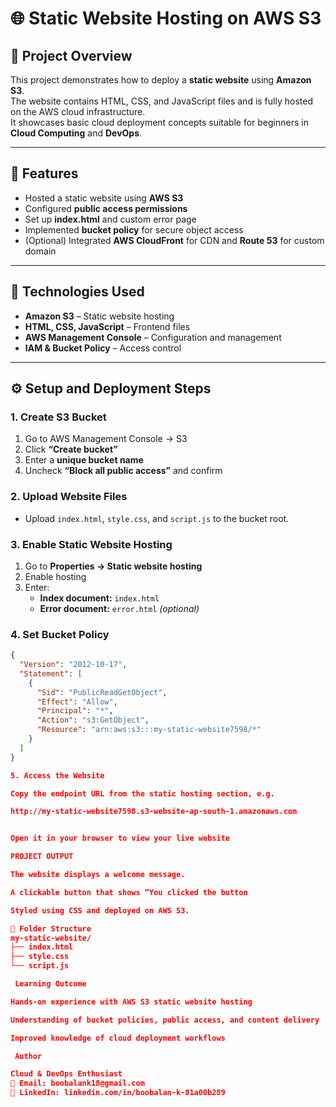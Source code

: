 # 🌐 Static Website Hosting on AWS S3

## 📖 Project Overview
This project demonstrates how to deploy a **static website** using **Amazon S3**.  
The website contains HTML, CSS, and JavaScript files and is fully hosted on the AWS cloud infrastructure.  
It showcases basic cloud deployment concepts suitable for beginners in **Cloud Computing** and **DevOps**.

---

## 🚀 Features
- Hosted a static website using **AWS S3**
- Configured **public access permissions**
- Set up **index.html** and custom error page
- Implemented **bucket policy** for secure object access
- (Optional) Integrated **AWS CloudFront** for CDN and **Route 53** for custom domain

---

## 🧰 Technologies Used
- **Amazon S3** – Static website hosting  
- **HTML, CSS, JavaScript** – Frontend files  
- **AWS Management Console** – Configuration and management  
- **IAM & Bucket Policy** – Access control  

---

## ⚙️ Setup and Deployment Steps

### 1. Create S3 Bucket
1. Go to AWS Management Console → S3  
2. Click **“Create bucket”**  
3. Enter a **unique bucket name**  
4. Uncheck **“Block all public access”** and confirm  

### 2. Upload Website Files
- Upload `index.html`, `style.css`, and `script.js` to the bucket root.

### 3. Enable Static Website Hosting
1. Go to **Properties → Static website hosting**  
2. Enable hosting  
3. Enter:  
   - **Index document:** `index.html`  
   - **Error document:** `error.html` *(optional)*

### 4. Set Bucket Policy
```json
{
  "Version": "2012-10-17",
  "Statement": [
    {
      "Sid": "PublicReadGetObject",
      "Effect": "Allow",
      "Principal": "*",
      "Action": "s3:GetObject",
      "Resource": "arn:aws:s3:::my-static-website7598/*"
    }
  ]
}

5. Access the Website

Copy the endpoint URL from the static hosting section, e.g.

http://my-static-website7598.s3-website-ap-south-1.amazonaws.com


Open it in your browser to view your live website 

PROJECT OUTPUT

The website displays a welcome message.

A clickable button that shows “You clicked the button

Styled using CSS and deployed on AWS S3.

🧩 Folder Structure
my-static-website/
├── index.html
├── style.css
└── script.js

 Learning Outcome

Hands-on experience with AWS S3 static website hosting

Understanding of bucket policies, public access, and content delivery

Improved knowledge of cloud deployment workflows

 Author

Cloud & DevOps Enthusiast
📧 Email: boobalank18@gmail.com
🔗 LinkedIn: linkedin.com/in/boobalan-k-81a00b289
